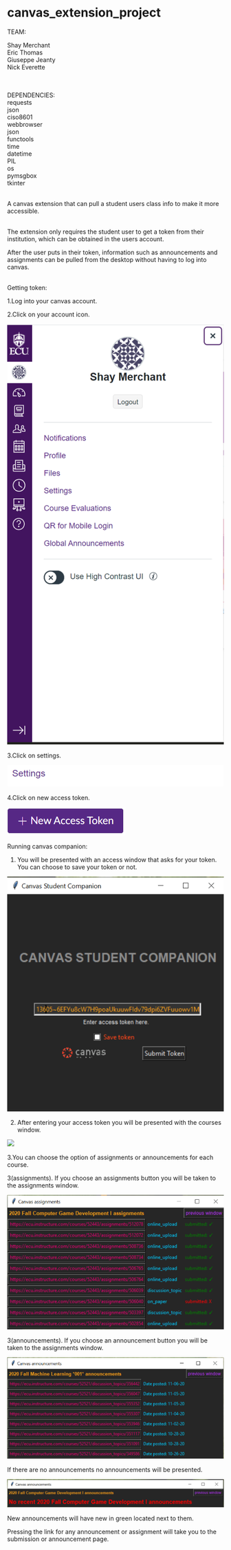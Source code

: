 # canvas_extension_project

TEAM:           </br>

Shay Merchant	</br>
Eric Thomas		</br>
Giuseppe Jeanty </br>
Nick Everette   </br>
</br></br>

DEPENDENCIES:</br>
requests</br>
json</br>
ciso8601</br>
webbrowser</br>
json</br>
functools</br>
time</br>
datetime</br>
PIL</br>
os</br>
pymsgbox</br>
tkinter</br>

</br>
A canvas extension that can pull a student users class info to make it more accessible.</br></br>

The extension only requires the student user to get a token from their institution, which can be obtained in the users account.</br>

After the user puts in their token, information such as announcements and assignments can be pulled from the desktop without having to log into canvas.</br></br>


Getting token:

1.Log into your canvas account.</b></b>

2.Click on your account icon.</b></b>

![](screenshots/account.PNG)</br>

3.Click on settings.</b></b>

![](screenshots/settings_scrn.PNG)</br>

4.Click on new access token.</b></b>

![](screenshots/token_button.PNG)</br>




Running canvas companion:

1. You will be presented with an access window that asks for your token. You can choose to save your token or not.</b></b>

![](screenshots/access_win.PNG)</br>

2. After entering your access token you will be presented with the courses window.</b></b>

![](screenshots/courses_win.PNG)</br>

3.You can choose the option of assignments or announcements for each course.</b></b>


3(assignments). If you choose an assignments button you will be taken to the assignments window.</b></b>

![](screenshots/assignments_win.PNG)</br>

3(announcements). If you choose an announcement button you will be taken to the assignments window.</b></b>

![](screenshots/announcements_win.PNG)</br>

If there are no announcements no announcements will be presented.</b></b>

![](screenshots/no_announcements.PNG)</br>

New announcements will have new in green located next to them.</b></b>

Pressing the link for any announcement or assignment will take you to the submission or announcement page.</b></b>